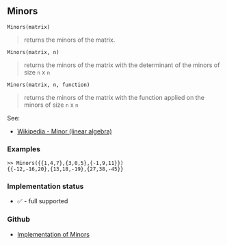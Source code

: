 ## Minors

```
Minors(matrix) 
```

> returns the minors of the matrix.


```
Minors(matrix, n) 
```

> returns the minors of the matrix with the determinant of the minors of size  `n` x `n`

```
Minors(matrix, n, function) 
```

> returns the minors of the matrix with the function applied on the minors of size  `n` x `n`

See:
* [Wikipedia - Minor (linear algebra)](https://en.wikipedia.org/wiki/Minor_(linear_algebra))
	
### Examples

```
>> Minors({{1,4,7},{3,0,5},{-1,9,11}})
{{-12,-16,20},{13,18,-19},{27,38,-45}}
```






### Implementation status

* &#x2705; - full supported

### Github

* [Implementation of Minors](https://github.com/axkr/symja_android_library/blob/master/symja_android_library/matheclipse-core/src/main/java/org/matheclipse/core/builtin/LinearAlgebra.java#L4288) 
